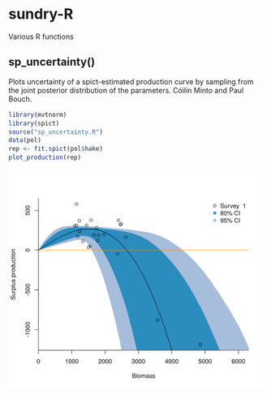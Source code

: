 # sundry-R
Various R functions

## sp_uncertainty()
Plots uncertainty of a spict-estimated production curve by sampling from the joint posterior distribution of the parameters. Cóilín Minto and Paul Bouch.

 
```R
library(mvtnorm)
library(spict)
source("sp_uncertainty.R")
data(pol)
rep <- fit.spict(pol$hake)
plot_production(rep)
```
![](figures/sp_uncertainty.png "sp_uncertinty example")
